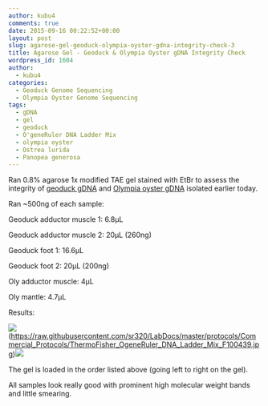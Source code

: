 ```yaml
---
author: kubu4
comments: true
date: 2015-09-16 00:22:52+00:00
layout: post
slug: agarose-gel-geoduck-olympia-oyster-gdna-integrity-check-3
title: Agarose Gel - Geoduck & Olympia Oyster gDNA Integrity Check
wordpress_id: 1604
author:
  - kubu4
categories:
  - Geoduck Genome Sequencing
  - Olympia Oyster Genome Sequencing
tags:
  - gDNA
  - gel
  - geoduck
  - O'geneRuler DNA Ladder Mix
  - olympia oyster
  - Ostrea lurida
  - Panopea generosa
---
```


Ran 0.8% agarose 1x modified TAE gel stained with EtBr to assess the integrity of [geoduck gDNA](2015/09/15/genomic-dna-isolation-geoduck-adductor-muscle-foot-3.html) and [Olympia oyster gDNA](2015/09/15/genomic-dna-isolation-olympia-oyster-adductor-musle-mantle-3.html) isolated earlier today.

Ran ~500ng of each sample:

Geoduck adductor muscle 1: 6.8μL

Geoduck adductor muscle 2: 20μL (260ng)

Geoduck foot 1: 16.6μL

Geoduck foot 2: 20μL (200ng)

Oly adductor muscle: 4μL

Oly mantle: 4.7μL

Results:



![](https://raw.githubusercontent.com/sr320/LabDocs/master/protocols/Commercial_Protocols/ThermoFisher_OgeneRuler_DNA_Ladder_Mix_F100439.jpg)(https://raw.githubusercontent.com/sr320/LabDocs/master/protocols/Commercial_Protocols/ThermoFisher_OgeneRuler_DNA_Ladder_Mix_F100439.jpg)[![](http://eagle.fish.washington.edu/Arabidopsis/20150915_gel_gDNA_oly_geoduck.jpg)](http://eagle.fish.washington.edu/Arabidopsis/20150915_gel_gDNA_oly_geoduck.jpg)











The gel is loaded in the order listed above (going left to right on the gel).

All samples look really good with prominent high molecular weight bands and little smearing.
